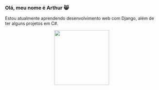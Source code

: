 ### Olá, meu nome é Arthur 😸

Estou atualmente aprendendo desenvolvimento web com Django, além de ter alguns projetos em C#.

<div align="center">
  <a href="https://github.com/arthurmelo777">
  <img height="180em" src="https://github-readme-stats.vercel.app/api/top-langs/?username=arthurmelo777&layout=compact&langs_count=7&theme=dark"/>
</div>
